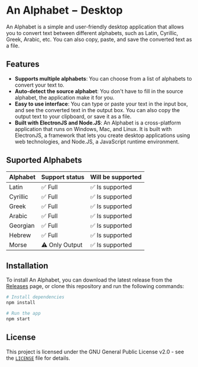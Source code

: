 # An Alphabet − Desktop

An Alphabet is a simple and user-friendly desktop application that allows you to convert text between different alphabets, such as Latin, Cyrillic, Greek, Arabic, etc. You can also copy, paste, and save the converted text as a file.

## Features

- **Supports multiple alphabets**: You can choose from a list of alphabets to convert your text to.
- **Auto-detect the source alphabet**: You don't have to fill in the source alphabet, the application make it for you.
- **Easy to use interface**: You can type or paste your text in the input box, and see the converted text in the output box. You can also copy the output text to your clipboard, or save it as a file.
- **Built with ElectronJS and Node.JS**: An Alphabet is a cross-platform application that runs on Windows, Mac, and Linux. It is built with ElectronJS, a framework that lets you create desktop applications using web technologies, and Node.JS, a JavaScript runtime environment.

## Suported Alphabets

| Alphabet | Support status          | Will be supported               |
|----------|-------------------------|---------------------------------|
| Latin    | :white_check_mark: Full | :white_check_mark: Is supported |
| Cyrillic | :white_check_mark: Full | :white_check_mark: Is supported |
| Greek    | :white_check_mark: Full | :white_check_mark: Is supported |
| Arabic   | :white_check_mark: Full | :white_check_mark: Is supported |
| Georgian | :white_check_mark: Full | :white_check_mark: Is supported |
| Hebrew   | :white_check_mark: Full | :white_check_mark: Is supported |
| Morse    | :warning: Only Output   | :white_check_mark: Is supported |

## Installation

To install An Alphabet, you can download the latest release from the [Releases](https://github.com/foxypiratecove37350/an-alphabet-desktop/releases) page, or clone this repository and run the following commands:

```sh
# Install dependencies
npm install

# Run the app
npm start
```

## License

This project is licensed under the GNU General Public License v2.0 - see the [`LICENSE`](./LICENSE) file for details.
